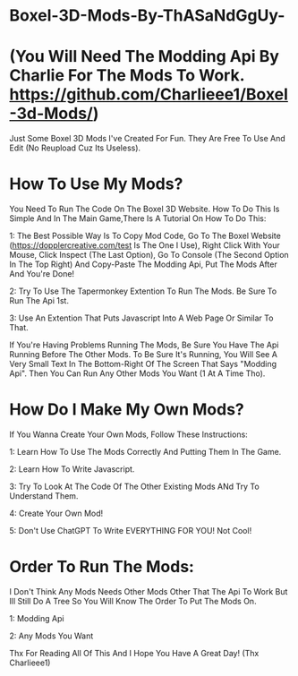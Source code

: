 # Boxel-3D-Mods-By-ThASaNdGgUy-

# (You Will Need The Modding Api By Charlie For The Mods To Work. https://github.com/Charlieee1/Boxel-3d-Mods/)
Just Some Boxel 3D Mods I've Created For Fun. They Are Free To Use And Edit (No Reupload Cuz Its Useless). 

# How To Use My Mods?

You Need To Run The Code On The Boxel 3D Website. How To Do This Is Simple And In The Main Game,There Is A Tutorial On How To Do This:

1: The Best Possible Way Is To Copy Mod Code, Go To The Boxel Website (https://dopplercreative.com/test Is The One I Use), Right Click With Your Mouse, Click Inspect (The Last Option), Go To Console (The Second Option In The Top Right) And Copy-Paste The Modding Api, Put The Mods After And You're Done!

2: Try To Use The Tapermonkey Extention To Run The Mods. Be Sure To Run The Api 1st.

3: Use An Extention That Puts Javascript Into A Web Page Or Similar To That.

If You're Having Problems Running The Mods, Be Sure You Have The Api Running Before The Other Mods. To Be Sure It's Running, You Will See A Very Small Text In The Bottom-Right Of The Screen That Says "Modding Api". Then You Can Run Any Other Mods You Want (1 At A Time Tho).

# How Do I Make My Own Mods?

If You Wanna Create Your Own Mods, Follow These Instructions:

1: Learn How To Use The Mods Correctly And Putting Them In The Game.

2: Learn How To Write Javascript.

3: Try To Look At The Code Of The Other Existing Mods ANd Try To Understand Them.

4: Create Your Own Mod!

5: Don't Use ChatGPT To Write EVERYTHING FOR YOU! Not Cool!

# Order To Run The Mods:

I Don't Think Any Mods Needs Other Mods Other That The Api To Work But Ill Still Do A Tree So You Will Know The Order To Put The Mods On.

1: Modding Api

2: Any Mods You Want

Thx For Reading All Of This And I Hope You Have A Great Day! (Thx Charlieee1)

